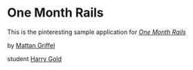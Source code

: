 # One Month Rails

This is the pinteresting sample application for
[*One Month Rails*](http://onemonthrails.com)

by [Mattan Griffel](http://mattangriffel.com)

student [Harry Gold](https://onename.com/harrygold)